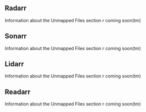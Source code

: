 ## Radarr

<section begin=radarr_library_unmapped_files />

Information about the Unmapped Files section r coming soon(tm)

<section end=radarr_library_unmapped_files />

## Sonarr

<section begin=sonarr_library_unmapped_files />

Information about the Unmapped Files section r coming soon(tm)

<section end=sonarr_library_unmapped_files />

## Lidarr

<section begin=lidarr_library_unmapped_files />

Information about the Unmapped Files section r coming soon(tm)

<section end=lidarr_library_unmapped_files />

## Readarr

<section begin=readarr_library_unmapped_files />

Information about the Unmapped Files section r coming soon(tm)

<section end=readarr_library_unmapped_files />
